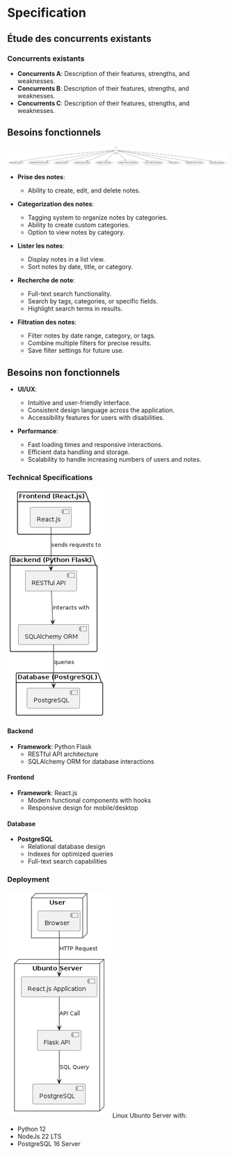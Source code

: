 # Specification

## Étude des concurrents existants

### Concurrents existants

- **Concurrents A**: Description of their features, strengths, and weaknesses.
- **Concurrents B**: Description of their features, strengths, and weaknesses.
- **Concurrents C**: Description of their features, strengths, and weaknesses.

## Besoins fonctionnels

![Use Case Diagram](conception/use-case-diagram.png)

- **Prise des notes**:
  - Ability to create, edit, and delete notes.

- **Categorization des notes**:

  - Tagging system to organize notes by categories.
  - Ability to create custom categories.
  - Option to view notes by category.

- **Lister les notes**:
  - Display notes in a list view.
  - Sort notes by date, title, or category.

- **Recherche de note**:
  - Full-text search functionality.
  - Search by tags, categories, or specific fields.
  - Highlight search terms in results.

- **Filtration des notes**:
  - Filter notes by date range, category, or tags.
  - Combine multiple filters for precise results.
  - Save filter settings for future use.

## Besoins non fonctionnels

- **UI/UX**:
  - Intuitive and user-friendly interface.
  - Consistent design language across the application.
  - Accessibility features for users with disabilities.

- **Performance**:
  - Fast loading times and responsive interactions.
  - Efficient data handling and storage.
  - Scalability to handle increasing numbers of users and notes.

### Technical Specifications

![Package Diagram](conception/diagram-package.png)

#### Backend

- **Framework**: Python Flask
  - RESTful API architecture
  - SQLAlchemy ORM for database interactions

#### Frontend

- **Framework**: React.js
  - Modern functional components with hooks
  - Responsive design for mobile/desktop

#### Database

- **PostgreSQL**
  - Relational database design
  - Indexes for optimized queries
  - Full-text search capabilities

### Deployment

![Deployment Diagram](conception/diagrame-deployment.png)
Linux Ubunto Server with:

- Python 12
- NodeJs 22 LTS
- PostgreSQL 16 Server

